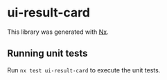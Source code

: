 # ui-result-card

This library was generated with [Nx](https://nx.dev).

## Running unit tests

Run `nx test ui-result-card` to execute the unit tests.
